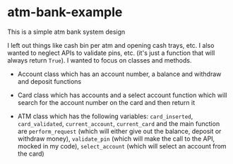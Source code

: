 # atm-bank-example
This is a simple atm bank system design

I left out things like cash bin per atm and opening cash trays, etc. I also wanted to neglect APIs to validate pins, etc. (it's just a function that will always return `True`). I wanted to focus on classes and methods.

- Account class which has an account number, a balance and withdraw and deposit functions

- Card class which has accounts and a select account function which will search for the account number on the card and then return it
- ATM class which has the following variables: `card_inserted`, `card_validated`, `current_account`, `current_card` and the main function are `perform_request` (which will either give out the balance, deposit or withdraw money), `validate_pin` (which will make the call to the API, mocked in my code), `select_account` (which will select an account from the card)

